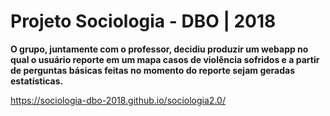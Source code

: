 # Projeto Sociologia - DBO | 2018

**O grupo, juntamente com o professor, decidiu produzir um webapp no qual o usuário reporte em um mapa casos de violência sofridos e a partir de perguntas básicas feitas no momento do reporte sejam geradas estatísticas.**

https://sociologia-dbo-2018.github.io/sociologia2.0/
